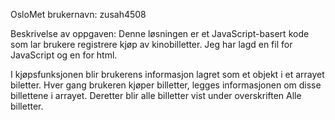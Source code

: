 OsloMet brukernavn: zusah4508

Beskrivelse av oppgaven:
Denne løsningen er et JavaScript-basert kode som lar brukere registrere kjøp av kinobilletter. Jeg har lagd en fil for JavaScript og en for html.

I kjøpsfunksjonen blir brukerens informasjon lagret som et objekt i et arrayet biletter. Hver gang brukeren
kjøper billetter, legges informasjonen om disse billettene i arrayet. 
Deretter blir alle billetter vist under overskriften Alle billetter.




